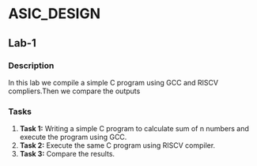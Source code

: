 # ASIC_DESIGN
## Lab-1
### Description
In this lab we compile a simple C program using GCC and RISCV compliers.Then we compare the outputs
### Tasks
1. **Task 1:** Writing a simple C program to calculate sum of n numbers and execute the program using GCC.
2. **Task 2:** Execute the same C program using RISCV compiler.
3. **Task 3:** Compare the results.

